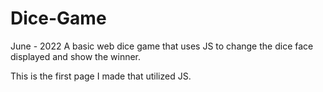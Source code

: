 # Dice-Game

June - 2022
A basic web dice game that uses JS to change the dice face displayed and show the winner.

This is the first page I made that utilized JS. 
